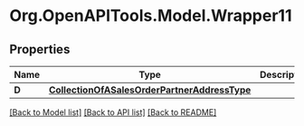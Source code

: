 # Org.OpenAPITools.Model.Wrapper11

## Properties

Name | Type | Description | Notes
------------ | ------------- | ------------- | -------------
**D** | [**CollectionOfASalesOrderPartnerAddressType**](CollectionOfASalesOrderPartnerAddressType.md) |  | [optional] 

[[Back to Model list]](../README.md#documentation-for-models) [[Back to API list]](../README.md#documentation-for-api-endpoints) [[Back to README]](../README.md)

